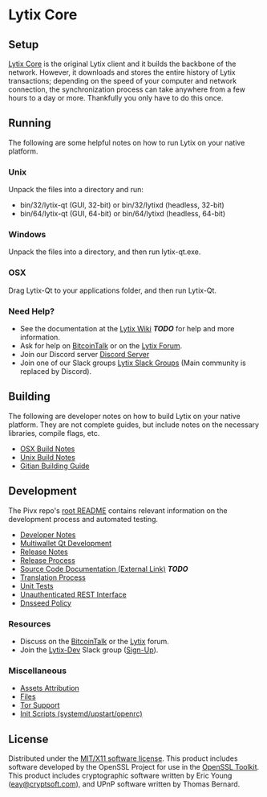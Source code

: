 Lytix Core
=====================

Setup
---------------------
[Lytix Core](http://lytixchain.org/wallet) is the original Lytix client and it builds the backbone of the network. However, it downloads and stores the entire history of Lytix transactions; depending on the speed of your computer and network connection, the synchronization process can take anywhere from a few hours to a day or more. Thankfully you only have to do this once.

Running
---------------------
The following are some helpful notes on how to run Lytix on your native platform.

### Unix

Unpack the files into a directory and run:

- bin/32/lytix-qt (GUI, 32-bit) or bin/32/lytixd (headless, 32-bit)
- bin/64/lytix-qt (GUI, 64-bit) or bin/64/lytixd (headless, 64-bit)

### Windows

Unpack the files into a directory, and then run lytix-qt.exe.

### OSX

Drag Lytix-Qt to your applications folder, and then run Lytix-Qt.

### Need Help?

* See the documentation at the [Lytix Wiki](https://en.bitcoin.it/wiki/Main_Page) ***TODO***
for help and more information.
* Ask for help on [BitcoinTalk](https://bitcointalk.org/index.php?topic=1262920.0) or on the [Lytix Forum](http://forum.lytix.org/).
* Join our Discord server [Discord Server](https://discord.lytixchain.org)
* Join one of our Slack groups [Lytix Slack Groups](https://lytixchain.org/slack-logins/) (Main community is replaced by Discord).

Building
---------------------
The following are developer notes on how to build Lytix on your native platform. They are not complete guides, but include notes on the necessary libraries, compile flags, etc.

- [OSX Build Notes](build-osx.md)
- [Unix Build Notes](build-unix.md)
- [Gitian Building Guide](gitian-building.md)

Development
---------------------
The Pivx repo's [root README](https://github.com/Lytix-Project/Lytix/blob/master/README.md) contains relevant information on the development process and automated testing.

- [Developer Notes](developer-notes.md)
- [Multiwallet Qt Development](multiwallet-qt.md)
- [Release Notes](release-notes.md)
- [Release Process](release-process.md)
- [Source Code Documentation (External Link)](https://dev.visucore.com/bitcoin/doxygen/) ***TODO***
- [Translation Process](translation_process.md)
- [Unit Tests](unit-tests.md)
- [Unauthenticated REST Interface](REST-interface.md)
- [Dnsseed Policy](dnsseed-policy.md)

### Resources

* Discuss on the [BitcoinTalk](https://bitcointalk.org/index.php?topic=1262920.0) or the [Lytix](http://forum.lytix.org/) forum.
* Join the [Lytix-Dev](https://lytix-dev.slack.com/) Slack group ([Sign-Up](https://lytix-dev.herokuapp.com/)).

### Miscellaneous
- [Assets Attribution](assets-attribution.md)
- [Files](files.md)
- [Tor Support](tor.md)
- [Init Scripts (systemd/upstart/openrc)](init.md)

License
---------------------
Distributed under the [MIT/X11 software license](http://www.opensource.org/licenses/mit-license.php).
This product includes software developed by the OpenSSL Project for use in the [OpenSSL Toolkit](https://www.openssl.org/). This product includes
cryptographic software written by Eric Young ([eay@cryptsoft.com](mailto:eay@cryptsoft.com)), and UPnP software written by Thomas Bernard.
